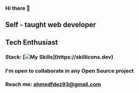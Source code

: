 ### Hi there 👋
## Self - taught web developer
## Tech Enthusiast
### Stack: [![My Skills](https://skillicons.dev/icons?i="html","css","js","react","php","mysql")](https://skillicons.dev)

### I'm open to collaborate in any Open Source project

### Reach me: ahmedfdez93@gmail.com

<!--
**Krypter93/Krypter93** is a ✨ _special_ ✨ repository because its `README.md` (this file) appears on your GitHub profile.

Here are some ideas to get you started:

- 🔭 I’m currently working on ...
- 🌱 I’m currently learning ...
- 👯 I’m looking to collaborate on ...
- 🤔 I’m looking for help with ...
- 💬 Ask me about ...
- 📫 How to reach me: ...
- 😄 Pronouns: ...
- ⚡ Fun fact: ...
-->
